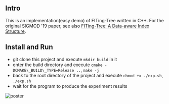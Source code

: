 ## Intro
This is an implementation(easy demo) of FITing-Tree written in C++. For the original SIGMOD '19 paper, see also [FITing-Tree: A Data-aware Index Structure](https://dl.acm.org/doi/10.1145/3299869.3319860).

## Install and Run
- git clone this project and execute `mkdir build` in it
- enter the build directory and execute `cmake -DCMAKE\_BUILD\_TYPE=Release ..`, `make -j`
- back to the root directory of the project and execute `chmod +x ./exp.sh`, `./exp.sh`
- wait for the program to produce the experiment results

![poster](https://github.com/JiananYuan/FITing-Tree/assets/53621620/63940e14-fdcc-4414-828a-284d121df0b7)
